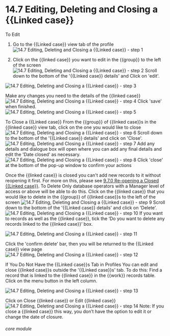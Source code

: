 # 14.7 Editing, Deleting and Closing a {{Linked case}}


To Edit
1. Go to the {{Linked case}} view tab of the profile
![14.7 Editing, Deleting and Closing a {{Linked case}} - step 1](14.7_Editing,_Deleting_and_Closing_a_Case_im_1.png)

2. Click on the {{linked case}} you want to edit in the {{group}} to the left of the screen
![14.7 Editing, Deleting and Closing a {{Linked case}} - step 2](14.7_Editing,_Deleting_and_Closing_a_Case_im_2.png)
Scroll down to the bottom of the &#039;{{Linked case}} details&#039; and Click on &#039;edit&#039;.

![14.7 Editing, Deleting and Closing a {{Linked case}} - step 3](14.7_Editing,_Deleting_and_Closing_a_Case_im_3.png)

Make any changes you need to the details of the {{linked case}}
![14.7 Editing, Deleting and Closing a {{Linked case}} - step 4](14.7_Editing,_Deleting_and_Closing_a_Case_im_4.png)
Click &#039;save&#039; when finished.
![14.7 Editing, Deleting and Closing a {{Linked case}} - step 5](14.7_Editing,_Deleting_and_Closing_a_Case_im_5.png)

To Close a {{Linked case}}
From the {{group}} of {{linked case}}s in the {{linked case}} view tab, click on the one you would like to close
![14.7 Editing, Deleting and Closing a {{Linked case}} - step 6](14.7_Editing,_Deleting_and_Closing_a_Case_im_6.png)
Scroll down to the bottom of the &#039;{{Linked case}} details&#039; and click on &#039;Close&#039;.
![14.7 Editing, Deleting and Closing a {{Linked case}} - step 7](14.7_Editing,_Deleting_and_Closing_a_Case_im_7.png)
Add any details and  dialogue box will open where you can add any final details and edit the &#039;Date closed&#039; as necessary. ![14.7 Editing, Deleting and Closing a {{Linked case}} - step 8](14.7_Editing,_Deleting_and_Closing_a_Case_im_8.png)
Click &#039;close&#039; at the bottom of the pop-up window to confirm your actions

Once the {{linked case}} is closed you can&#039;t add new records to it without reopening it first. For more on this, please see [9.7.0 Re-opening a Closed {{Linked case}}](https://lamplight.online/en/help/index/p/9.7.0).
To Delete
Only database operators with a Manager level of access or above will be able to do this.
Click on the {{linked case}} that you would like to delete in the {{group}} of {{linked case}}s to the left of the screen
![14.7 Editing, Deleting and Closing a {{Linked case}} - step 9](14.7_Editing,_Deleting_and_Closing_a_Case_im_9.png)
Scroll down to the bottom of the &#039;{{Linked case}} details&#039; and click on &#039;Delete&#039;.
![14.7 Editing, Deleting and Closing a {{Linked case}} - step 10](14.7_Editing,_Deleting_and_Closing_a_Case_im_10.png)
If you want to records as well as the {{linked case}}, tick the ‘Do you want to delete any records linked to the {{linked case}}’ box.

![14.7 Editing, Deleting and Closing a {{Linked case}} - step 11](14.7_Editing,_Deleting_and_Closing_a_Case_im_11.png)

Click the &#039;confirm delete&#039; bar, then you will be returned to the {{Linked case}} view page
![14.7 Editing, Deleting and Closing a {{Linked case}} - step 12](14.7_Editing,_Deleting_and_Closing_a_Case_im_12.png)

If You Do Not Have the {{Linked case}}s Tab in Profiles
You can edit and close {{linked case}}s outside the &#039;{{Linked case}}s&#039; tab. To do this:
Find a record that is linked to the {{linked case}} in the {{work}} records table. Click on the menu button in the left column.

![14.7 Editing, Deleting and Closing a {{Linked case}} - step 13](14.7_Editing,_Deleting_and_Closing_a_Case_im_13.png)

Click on Close {{linked case}} or Edit {{linked case}}
![14.7 Editing, Deleting and Closing a {{Linked case}} - step 14](14.7_Editing,_Deleting_and_Closing_a_Case_im_14.png)
Note: If you close a {{linked case}} this way, you don’t have the option to edit it or change the date of closure.


###### core module